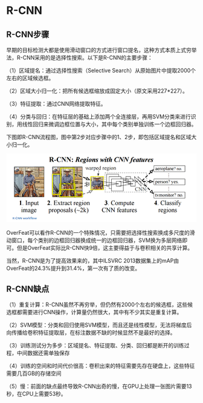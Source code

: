 # R-CNN

## R-CNN步骤

早期的目标检测大都是使用滑动窗口的方式进行窗口提名，这种方式本质上式穷举法，R-CNN采用的是选择性搜索。以下是R-CNN的主要步骤：

（1）区域提名：通过选择性搜索（Selective Search）从原始图片中提取2000个左右的区域候选框。

（2）区域大小归一化：把所有候选框缩放成固定大小（原文采用227\*227）。

（3）特征提取：通过CNN网络提取特征。

（4）分类与回归：在特征层的基础上添加两个全连接层，再用SVM分类来进行识别，用线性回归来微调边框位置与大小，其中每个类别单独训练一个边框回归器。

下图即R-CNN流程图，图中第2步对应步骤中的1、2步，即包括区域提名和区域大小归一化。

![](../../../../.gitbook/assets/rcnn.png)

OverFeat可以看作R-CNN的一个特殊情况，只需要把选择性搜索换成多尺度的滑动窗口，每个类别的边框回归器换成统一的边框回归器，SVM换为多层网络即可。但是OverFeat实际比R-CNN快9倍，这主要得益于与卷积相关的共享计算。

当然，R-CNN是为了提高效果来的，其中ILSVRC 2013数据集上的mAP由OverFeat的24.3%提升到31.4%，第一次有了质的改变。

## R-CNN缺点

（1）重复计算：R-CNN虽然不再穷举，但仍然有2000个左右的候选框，这些候选框都需要进行CNN操作，计算量仍然很大，其中有不少其实是重复计算。

（2）SVM模型：分类和回归使用SVM模型，而且还是线性模型，无法将梯度后向传播给卷积特征提取层，在标注数据不缺的时候显然不是最好的选择。

（3）训练测试分为多步：区域提名、特征提取、分类、回归都是断开的训练过程，中间数据还需单独保存

（4）训练的空间和时间代价很高：卷积出来的特征需要先存在硬盘上，这些特征需要几百GB的存储空间

（5）慢：前面的缺点最终导致R-CNN出奇的慢，在GPU上处理一张图片需要13秒，在CPU上需要53秒。


